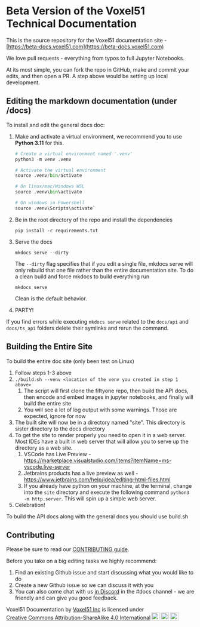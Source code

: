 # Beta Version of the Voxel51 Technical Documentation

This is the source repository for the Voxel51 documentation site -
[https://beta-docs.voxel51.com](https://beta-docs.voxel51.com)

We love pull requests - everything from typos to full Jupyter Notebooks.

At its most simple, you can fork the repo in GitHub,
make and commit your edits, and then open a PR.
A step above would be setting up local development.

## Editing the markdown documentation (under /docs)

To install and edit the general docs doc:

1. Make and activate a virtual environment,
   we recommend you to use **Python 3.11** for this.

    ```python
    # Create a virtual environment named '.venv'
    python3 -m venv .venv

    # Activate the virtual environment
    source .venv/bin/activate

    # On linux/mac/Windows WSL
    source .venv\bin\activate

    # On windows in Powershell
    source .venv\Scripts\activate`
    ```

1. Be in the root directory of the repo and install the dependencies

    ```shell
    pip install -r requirements.txt
    ```

1. Serve the docs

    ```shell
    mkdocs serve --dirty
    ```

   The `--dirty` flag specifies that if you edit a single file, mkdocs serve will
   only rebuild that one file rather than the entire documentation site.
   To do a clean build and force mkdocs to build everything run

   ```shell
   mkdocs serve
   ```

   Clean is the default behavior.
1. PARTY!

If you find errors while executing `mkdocs serve` related to the `docs/api`
and `docs/ts_api` folders delete their symlinks and rerun the command.

## Building the Entire Site

To build the entire doc site (only been test on Linux)

1. Follow steps 1-3 above
1. `./build.sh --venv <location of the venv you created in step 1 above>`
    1. The script will first clone the fiftyone repo, then build the API docs,
       then encode and embed images in jupyter notebooks,
       and finally will build the entire site
    1. You will see a lot of log output with some warnings.
       Those are expected, ignore for now
1. The built site will now be in a directory named "site".
   This directory is sister directory to the docs directory
1. To get the site to render properly you need to open it in a web server.
   Most IDEs have a built in web server that will allow you
   to serve up the directory as a web site.
    1. VSCode has Live Preview - <https://marketplace.visualstudio.com/items?itemName=ms-vscode.live-server>
    1. Jetbrains products has a live preview as well - <https://www.jetbrains.com/help/idea/editing-html-files.html>
    1. If you already have python on your machine, at the terminal, change into the
       `site` directory and execute the following command `python3 -m http.server`.
       This will spin up a simple web server.
1. Celebration!

To build the API docs along with the general docs you should use build.sh

## Contributing

Please be sure to read our [CONTRIBUTING guide](CONTRIBUTING.md).

Before you take on a big editing tasks we highly recommend:

1. Find an existing Github issue and start discussing what you would like to do
2. Create a new Github issue so we can discuss it with you
3. You can also come chat with us [in Discord](https://community.voxel51.com/)
   in the #docs channel - we are friendly and can give you good feedback.

<!-- markdownlint-disable no-inline-html line-length no-alt-text -->
 <p xmlns:cc="http://creativecommons.org/ns#" xmlns:dct="http://purl.org/dc/terms/"><span property="dct:title">Voxel51 Documentation</span> by <a rel="cc:attributionURL dct:creator" property="cc:attributionName" href="https://voxel51.com">Voxel51 Inc</a> is licensed under <a href="https://creativecommons.org/licenses/by-sa/4.0/?ref=chooser-v1" target="_blank" rel="license noopener noreferrer" style="display:inline-block;">Creative Commons Attribution-ShareAlike 4.0 International<img style="height:22px!important;margin-left:3px;vertical-align:text-bottom;" src="https://mirrors.creativecommons.org/presskit/icons/cc.svg?ref=chooser-v1" alt=""><img style="height:22px!important;margin-left:3px;vertical-align:text-bottom;" src="https://mirrors.creativecommons.org/presskit/icons/by.svg?ref=chooser-v1" alt=""><img style="height:22px!important;margin-left:3px;vertical-align:text-bottom;" src="https://mirrors.creativecommons.org/presskit/icons/sa.svg?ref=chooser-v1" alt=""></a></p>
<!-- markdownlint-enable no-inline-html line-length no-alt-text -->
